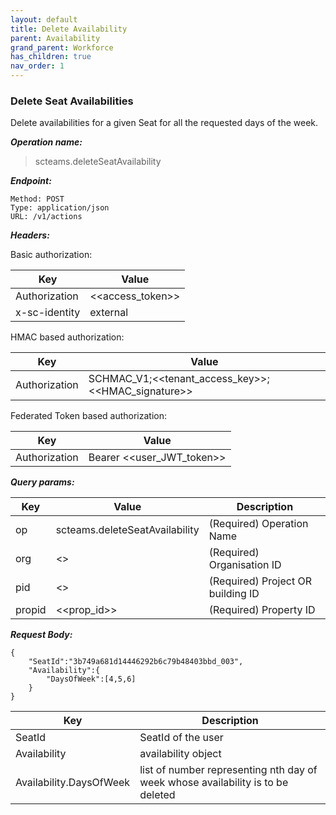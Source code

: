 ```yaml
---
layout: default
title: Delete Availability
parent: Availability
grand_parent: Workforce
has_children: true
nav_order: 1
---
```


### Delete Seat Availabilities

Delete availabilities for a given Seat for all the requested days of the week.

***Operation name:***

> scteams.deleteSeatAvailability

***Endpoint:***

```
Method: POST
Type: application/json
URL: /v1/actions
```

***Headers:***

Basic authorization:

|Key|Value|
|---|---|
|Authorization|<<access_token>>|
|x-sc-identity|external|

HMAC based authorization:

|Key|Value|
|---|---|
|Authorization|SCHMAC_V1;<<tenant_access_key>>;<<HMAC_signature>>|

Federated Token based authorization:

|Key|Value|
|---|---|
|Authorization|Bearer <<user_JWT_token>>|

***Query params:***

| Key | Value | Description |
| --- | ------|-------------|
| op | scteams.deleteSeatAvailability | (Required) Operation Name |
| org | <<org>> | (Required) Organisation ID |
| pid | <<pid>> | (Required) Project OR building ID |
| propid | <<prop_id>> | (Required) Property ID |

***Request Body:***

```
{
    "SeatId":"3b749a681d14446292b6c79b48403bbd_003",
    "Availability":{
        "DaysOfWeek":[4,5,6]
    }
}
```

| Key | Description |
| --- |-----|
|SeatId|SeatId of the user|
|Availability|availability object|
|Availability.DaysOfWeek|list of number representing nth day of week whose availability is to be deleted|